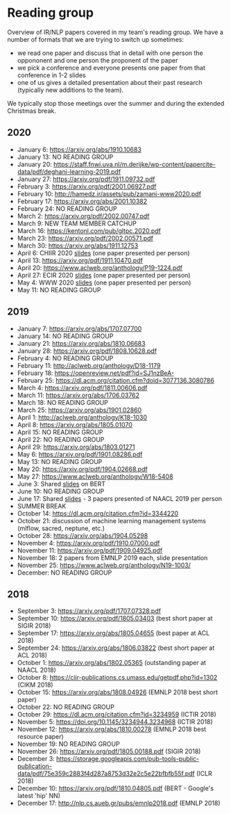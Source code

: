 # Reading group

Overview of IR/NLP papers covered in my team's reading group. We have a number of formats that we are trying to switch up sometimes:
- we read one paper and discuss that in detail with one person the oppononent and one person the proponent of the paper
- we pick a conference and everyone presents one paper from that conference in 1-2 slides
- one of us gives a detailed presentation about their past research (typically new additions to the team).

We typically stop those meetings over the summer and during the extended Christmas break.

## 2020
- January 6: https://arxiv.org/abs/1910.10683
- January 13: NO READING GROUP 
- January 20: https://staff.fnwi.uva.nl/m.derijke/wp-content/papercite-data/pdf/deghani-learning-2019.pdf
- January 27: https://arxiv.org/pdf/1911.09732.pdf
- February 3: https://arxiv.org/pdf/2001.06927.pdf
- February 10: http://hamedz.ir/assets/pub/zamani-www2020.pdf
- February 17: https://arxiv.org/abs/2001.10382
- February 24: NO READING GROUP 
- March 2: https://arxiv.org/pdf/2002.00747.pdf
- March 9: NEW TEAM MEMBER CATCHUP
- March 16: https://kentonl.com/pub/gltpc.2020.pdf
- March 23: https://arxiv.org/pdf/2002.00571.pdf
- March 30: https://arxiv.org/abs/1911.12753
- April 6: CHIIR 2020 [slides](https://docs.google.com/presentation/d/e/2PACX-1vRLdUb66xP4WiYLPotJxBZFS9VvDLiq3b3EcTLtMUzDz6jvCViaxrgh4cfjsij-MkapJM4-gw3yDvDi/pub?start=false&loop=false&delayms=3000) (one paper presented per person)
- April 13: https://arxiv.org/pdf/1911.10470.pdf
- April 20: https://www.aclweb.org/anthology/P19-1224.pdf
- April 27: ECIR 2020 [slides](https://docs.google.com/presentation/d/e/2PACX-1vT9LeaOMxDJXXS0QZ-ELsQMqEjneXOypQocCGt3e2hKvCGUoPRtxPu_tBqU9FaitTI9bThZwCxWAJ56/pub?start=false&loop=false&delayms=3000) (one paper presented per person)
- May 4: WWW 2020 [slides](https://docs.google.com/presentation/d/e/2PACX-1vR-sVV2TDcNiBMvM_X1OF5UHMv67xS7jX2wJRJa5ZJMirRvUzsTbaawYD54-l0zBuWi80VLJqEl_Rzl/pub?start=false&loop=false&delayms=3000) (one paper presented per person)
- May 11: NO READING GROUP 


## 2019
- January 7: https://arxiv.org/abs/1707.07700
- January 14: NO READING GROUP
- January 21: https://arxiv.org/abs/1810.06683
- January 28: https://arxiv.org/pdf/1808.10628.pdf
- February 4: NO READING GROUP
- February 11: http://aclweb.org/anthology/D18-1179
- February 18: https://openreview.net/pdf?id=SJ1nzBeA-
- February 25: https://dl.acm.org/citation.cfm?doid=3077136.3080786
- March 4: https://arxiv.org/pdf/1811.00606.pdf
- March 11: https://arxiv.org/abs/1706.03762
- March 18: NO READING GROUP
- March 25: https://arxiv.org/abs/1901.02860
- April 1: http://aclweb.org/anthology/K18-1030
- April 8: https://arxiv.org/abs/1805.01070
- April 15: NO READING GROUP
- April 22: NO READING GROUP
- April 29: https://arxiv.org/abs/1803.01271
- May 6: https://arxiv.org/pdf/1901.08286.pdf
- May 13: NO READING GROUP
- May 20: https://arxiv.org/pdf/1904.02668.pdf
- May 27: https://www.aclweb.org/anthology/W18-5408
- June 3: Shared [slides](https://t.co/jpDCyoERdU) on BERT
- June 10: NO READING GROUP
- June 17: Shared [slides](https://docs.google.com/presentation/d/e/2PACX-1vRvakgJPoy0TgxTHEHCLPEVF5a2zTzQo2vs6broT15T8cax1px1BoGu8k8z6KHhXiNO11fJEw7Y0FxD/pub?start=false&loop=false&delayms=3000) - 3 papers presented of NAACL 2019 per person
- SUMMER BREAK
- October 14: https://dl.acm.org/citation.cfm?id=3344220
- October 21: discussion of machine learning management systems (mlflow, sacred, neptune, etc.)
- October 28: https://arxiv.org/abs/1904.05298
- November 4: https://arxiv.org/pdf/1910.07000.pdf
- November 11: https://arxiv.org/pdf/1909.04925.pdf
- November 18: 2 papers from EMNLP 2019 each, slide presentation
- November 25: https://www.aclweb.org/anthology/N19-1003/
- December: NO READING GROUP

## 2018
- September 3: https://arxiv.org/pdf/1707.07328.pdf
- September 10: https://arxiv.org/pdf/1805.03403 (best short paper at SIGIR 2018)
- September 17: https://arxiv.org/abs/1805.04655 (best paper at ACL 2018)
- September 24: https://arxiv.org/abs/1806.03822 (best short paper at ACL 2018)
- October 1: https://arxiv.org/abs/1802.05365 (outstanding paper at NAACL 2018)
- October 8: https://ciir-publications.cs.umass.edu/getpdf.php?id=1302 (CIKM 2018)
- October 15: https://arxiv.org/abs/1808.04926 (EMNLP 2018 best short paper)
- October 22: NO READING GROUP
- October 29: https://dl.acm.org/citation.cfm?id=3234959 (ICTIR 2018)
- November 5: https://doi.org/10.1145/3234944.3234968 (ICTIR 2018)
- November 12: https://arxiv.org/abs/1810.00278 (EMNLP 2018 best resource paper)
- November 19: NO READING GROUP
- November 26: https://arxiv.org/pdf/1805.00188.pdf (SIGIR 2018)
- December 3: https://storage.googleapis.com/pub-tools-public-publication-data/pdf/75e359c2883f4d287a8753d32e2c5e22bfbfb55f.pdf (ICLR 2018)
- December 10: https://arxiv.org/pdf/1810.04805.pdf (BERT - Google's latest 'hip' NN)
- December 17: http://nlp.cs.aueb.gr/pubs/emnlp2018.pdf (EMNLP 2018)
